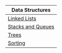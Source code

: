 Data Structures                                                                  |
--------------------------------------------------------------------------------- |
[Linked Lists](<01.LinkedList/README.md>)                                   |
[Stacks and Queues](<02.Stacks and Queues/README.md>)                                   |
[Trees](03.Trees/README.md)                                                      |                 
[Sorting](./4.Sorting/README.md)                                                      |                 
